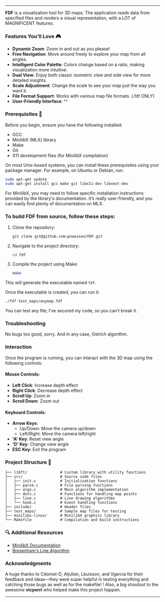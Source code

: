 
---

**FDF** is a visualization tool for 3D maps. The application reads data from specified files and renders a visual representation, with a LOT of MAGNIFICENT features.

### Features You’ll Love 🎮
- **Dynamic Zoom**: Zoom in and out as you please!
- **Free Navigation**: Move around freely to explore your map from all angles.
- **Intelligent Color Palette**: Colors change based on a ratio, making visualization more intuitive.
- **Dual View**: Enjoy both classic isometric view and side view for more detailed insights.
- **Scale Adjustment**: Change the scale to see your map just the way you want it.
- **File Format Support**: Works with various map file formats. (.fdf ONLY)
- **User-Friendly Interface**: ^^

### Prerequisites 🔧
Before you begin, ensure you have the following installed:
- GCC
- MinilibX (MLX) library
- Make
- Git
- X11 development files (for MinilibX compilation)

On most Unix-based systems, you can install these prerequisites using your package manager. For example, on Ubuntu or Debian, run:

```bash
sudo apt-get update
sudo apt-get install gcc make git libx11-dev libxext-dev
```

For MinilibX, you may need to follow specific installation instructions provided by the library's documentation. It’s really user-friendly, and you can easily find plenty of documentation on MLX.

### To build FDF from source, follow these steps:
1. Clone the repository: 
   ```bash
   git clone git@github.com:pnaessen/FDF.git
   ```
2. Navigate to the project directory:
   ```bash
   cd fdf
   ```
3. Compile the project using Make:
   ```bash
   make
   ```

This will generate the executable named `fdf`.

Once the executable is created, you can run it:

```bash
./fdf test_maps/anymap.fdf
```

You can test any file; I've secured my code, so you can't break it.

### Troubleshooting
No bugs too good, sorry. And in any case, Ostrich algorithm.

### Interaction
Once the program is running, you can interact with the 3D map using the following controls:

#### Mouse Controls:
- **Left Click**: Increase depth effect
- **Right Click**: Decrease depth effect
- **Scroll Up**: Zoom in
- **Scroll Down**: Zoom out

#### Keyboard Controls:
- **Arrow Keys**:
   - Up/Down: Move the camera up/down
   - Left/Right: Move the camera left/right
- **'A' Key**: Reset view angle
- **'D' Key**: Change view angle
- **ESC Key**: Exit the program

### Project Structure 📁
```
├── libft/               # Custom library with utility functions
├── src/                 # Source code files
│   ├── init.c           # Initialization functions
│   ├── parse.c          # File parsing functions
│   ├── algo.c           # Main algorithm implementation
│   ├── dots.c           # Functions for handling map points
│   ├── line.c           # Line drawing algorithms
│   └── hook.c           # Event handling functions
├── include/             # Header files
├── test_maps/           # Sample map files for testing
├── minilibx-linux/      # MinilibX graphics library
└── Makefile             # Compilation and build instructions
```

### 🔍 Additional Resources
- [MinilibX Documentation](https://harm-smits.github.io/42docs/libs/minilibx)
- [Bresenham's Line Algorithm](https://en.wikipedia.org/wiki/Bresenham%27s_line_algorithm)

### Acknowledgments
A huge thanks to Cdomet-D, Aljulien, Lbuisson, and Vgarcia for their feedback and ideas—they were super helpful in testing everything and catching those bugs as well as for the makefile! ! Also, a big shoutout to the awesome **vicperri** who helped make this project happen.

---

